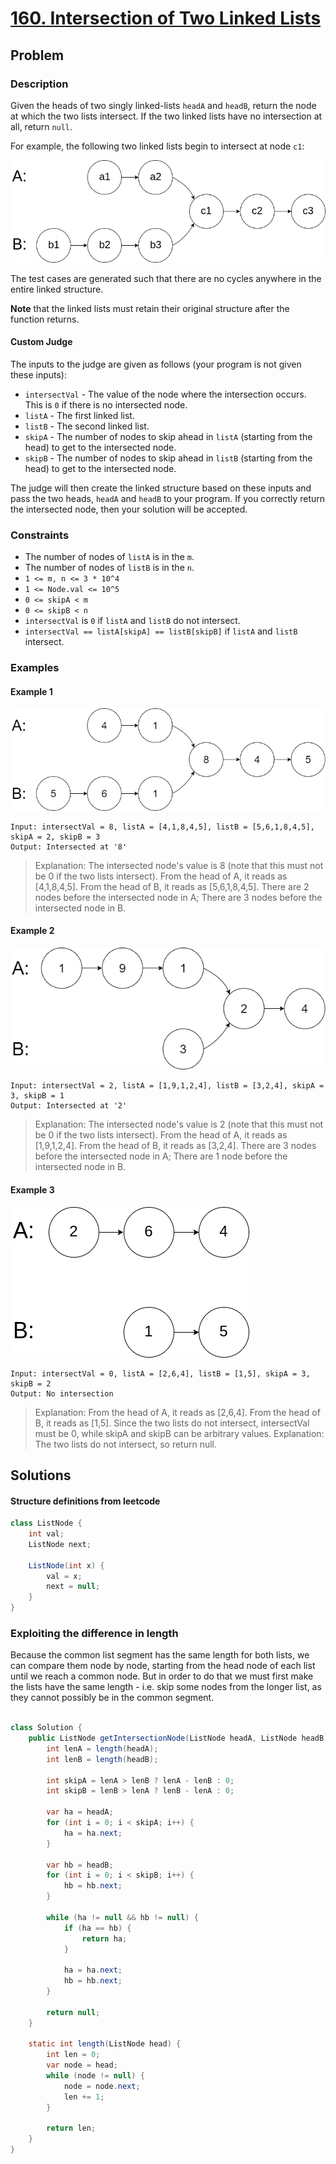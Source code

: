 # [160. Intersection of Two Linked Lists](https://leetcode.com/problems/intersection-of-two-linked-lists/)

## Problem

### Description

Given the heads of two singly linked-lists `headA` and `headB`, return the node
at which the two lists intersect. If the two linked lists have no intersection
at all, return `null`.

For example, the following two linked lists begin to intersect at node `c1`:

![image](resources/160/statement.png)

The test cases are generated such that there are no cycles anywhere in the
entire linked structure.

**Note** that the linked lists must retain their original structure after the
function returns.

#### Custom Judge

The inputs to the judge are given as follows (your program is not given these
inputs):

* `intersectVal` - The value of the node where the intersection occurs. This
  is `0` if there is no intersected node.
* `listA` - The first linked list.
* `listB` - The second linked list.
* `skipA` - The number of nodes to skip ahead in `listA` (starting from the
  head) to get to the intersected node.
* `skipB` - The number of nodes to skip ahead in `listB` (starting from the
  head) to get to the intersected node.

The judge will then create the linked structure based on these inputs and pass
the two heads, `headA` and `headB` to your program. If you correctly return the
intersected node, then your solution will be accepted.

### Constraints

* The number of nodes of `listA` is in the `m`.
* The number of nodes of `listB` is in the `n`.
* `1 <= m, n <= 3 * 10^4`
* `1 <= Node.val <= 10^5`
* `0 <= skipA < m`
* `0 <= skipB < n`
* `intersectVal` is `0` if `listA` and `listB` do not intersect.
* `intersectVal == listA[skipA] == listB[skipB]` if `listA` and `listB`
  intersect.

### Examples

#### Example 1

![image](resources/160/ex1.png)

```text
Input: intersectVal = 8, listA = [4,1,8,4,5], listB = [5,6,1,8,4,5], skipA = 2, skipB = 3
Output: Intersected at '8'
```

> Explanation: The intersected node's value is 8 (note that this must not be 0
> if the two lists intersect).
> From the head of A, it reads as [4,1,8,4,5]. From the head of B, it reads
> as [5,6,1,8,4,5]. There are 2 nodes before the intersected node in A; There
> are
> 3 nodes before the intersected node in B.

#### Example 2

![image](resources/160/ex2.png)

```text
Input: intersectVal = 2, listA = [1,9,1,2,4], listB = [3,2,4], skipA = 3, skipB = 1
Output: Intersected at '2'
```

> Explanation: The intersected node's value is 2 (note that this must not be 0
> if the two lists intersect).
> From the head of A, it reads as [1,9,1,2,4]. From the head of B, it reads
> as [3,2,4]. There are 3 nodes before the intersected node in A; There are 1
> node
> before the intersected node in B.

#### Example 3

![image](resources/160/ex3.png)

```text
Input: intersectVal = 0, listA = [2,6,4], listB = [1,5], skipA = 3, skipB = 2
Output: No intersection
```

> Explanation: From the head of A, it reads as [2,6,4]. From the head of B, it
> reads as [1,5]. Since the two lists do not intersect, intersectVal must be 0,
> while skipA and skipB can be arbitrary values.
> Explanation: The two lists do not intersect, so return null.

## Solutions

#### Structure definitions from leetcode

```java
class ListNode {
    int val;
    ListNode next;

    ListNode(int x) {
        val = x;
        next = null;
    }
}
```

### Exploiting the difference in length

Because the common list segment has the same length for both lists, we can
compare them node by node, starting from the head node of each list until we
reach a common node. But in order to do that we must first make the lists have
the same length - i.e. skip some nodes from the longer list, as they cannot
possibly be in the common segment.

```java

class Solution {
    public ListNode getIntersectionNode(ListNode headA, ListNode headB) {
        int lenA = length(headA);
        int lenB = length(headB);

        int skipA = lenA > lenB ? lenA - lenB : 0;
        int skipB = lenB > lenA ? lenB - lenA : 0;

        var ha = headA;
        for (int i = 0; i < skipA; i++) {
            ha = ha.next;
        }

        var hb = headB;
        for (int i = 0; i < skipB; i++) {
            hb = hb.next;
        }

        while (ha != null && hb != null) {
            if (ha == hb) {
                return ha;
            }

            ha = ha.next;
            hb = hb.next;
        }

        return null;
    }

    static int length(ListNode head) {
        int len = 0;
        var node = head;
        while (node != null) {
            node = node.next;
            len += 1;
        }

        return len;
    }
}
```

